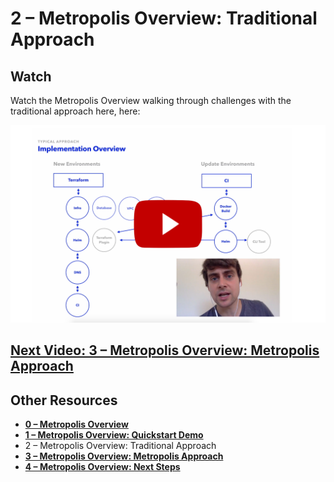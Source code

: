 # 2 – Metropolis Overview: Traditional Approach

## Watch

Watch the Metropolis Overview walking through challenges with the traditional approach here, here:

[![2 – Metropolis Overview: Traditional Approach](overview-2.png)](https://www.youtube.com/watch?v=zliHs8IsLVE)

## [Next Video: 3 – Metropolis Overview: Metropolis Approach](/overview/3.md)

## Other Resources

* **[0 – Metropolis Overview](/overview/README.md)**
* **[1 – Metropolis Overview: Quickstart Demo](/overview/1.md)**
* 2 – Metropolis Overview: Traditional Approach
* **[3 – Metropolis Overview: Metropolis Approach](/overview/3.md)**
* **[4 – Metropolis Overview: Next Steps](/overview/4.md)**
